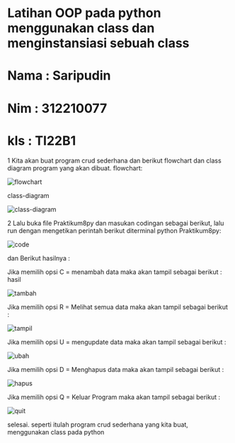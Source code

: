 # Latihan OOP pada python menggunakan class dan menginstansiasi sebuah class 

# Nama : Saripudin
# Nim  : 312210077
# kls  : TI22B1



1 Kita akan buat program crud sederhana dan berikut flowchart dan class diagram program yang akan dibuat.
flowchart:

![flowchart](https://user-images.githubusercontent.com/115473865/206889634-9666ce58-4fca-4701-8ef6-1ffbfd54bb98.png)

class-diagram

![class-diagram](https://user-images.githubusercontent.com/115473865/206889713-7428be10-1c2b-4e7a-b861-f298275204f3.png)


2 Lalu buka file Praktikum8py dan masukan codingan sebagai berikut, lalu run dengan mengetikan perintah berikut diterminal python Praktikum8py:

![code](https://user-images.githubusercontent.com/115473865/206889739-85b41ce1-7b90-4959-a586-8e4b8739bcc3.png)


dan Berikut hasilnya :

Jika memilih opsi C = menambah data maka akan tampil sebagai berikut :
hasil

![tambah](https://user-images.githubusercontent.com/115473865/206889811-e0e5155c-0dad-4df4-bb3a-583576df25fd.png)


Jika memilih opsi R = Melihat semua data maka akan tampil sebagai berikut :

![tampil](https://user-images.githubusercontent.com/115473865/206889828-778f89ec-cd9a-4b7c-ac63-10722cbe644b.png)


Jika memilih opsi U = mengupdate data maka akan tampil sebagai berikut :

![ubah](https://user-images.githubusercontent.com/115473865/206889846-84ae2334-97d7-4337-87a3-6b03640db7cb.png)


Jika memilih opsi D = Menghapus data maka akan tampil sebagai berikut :

![hapus](https://user-images.githubusercontent.com/115473865/206889862-42554230-b1e0-44b9-a601-37423bfc0010.png)


Jika memilih opsi Q = Keluar Program maka akan tampil sebagai berikut :

![quit](https://user-images.githubusercontent.com/115473865/206889880-79934bce-23ed-47e3-8c79-b79fe3f38fe2.png)


selesai. seperti itulah program crud sederhana yang kita buat, menggunakan class pada python
